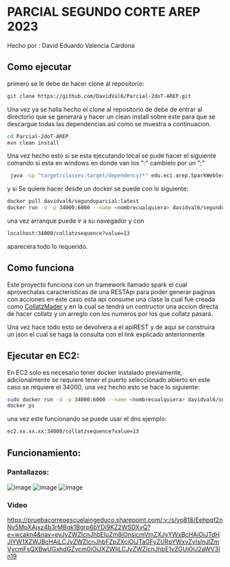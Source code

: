 # PARCIAL SEGUNDO CORTE AREP 2023
Hecho por : David Eduardo Valencia Cardona

## Como ejecutar 
primero se le debe de hacer clone al repositorio: 

 ```bash
 git clone https://github.com/DavidVal6/Parcial-2doT-AREP.git
  ```
Una vez ya se halla hecho el clone al repositorio de debe de entrar al directorio que se generara y hacer un clean install sobre este para que se descargue todas las dependencias asi como se muestra a continuacion.
 ```bash
 cd Parcial-2doT-AREP 
 mvn clean install
  ```

  Una vez hecho esto si se esta ejecutando local se pude hacer el siguiente comando si esta en windows en donde van los ":" cambielo por un ";"
   ```bash
    java -cp "target/classes:target/dependency/*" edu.eci.arep.SparkWebServer   
  ```
  y si Se quiere hacer desde un docker se puede con lo siguiente:
  ```bash
docker pull davidval6/segundoparcial:latest
docker run -d -p 34000:6000 --name <nombrecualquiera> davidval6/segundoparcial:fixed     
```
una vez arranque puede ir a su navegador y con
```bash
localhost:34000/collatzsequence?value=13 
```
aparecera todo lo requerido.

## Como funciona

Este proyecto funciona con un framework llamado spark el cual aprovechalas caracteristicas de una RESTApi para poder generar paginas con acciones en este caso esta api consume una clase la cual fue creada como [CollatzMader](src/main/java/edu/eci/arep/CollatzMader.java) y en la cual se tendra un contructor una accion directa de hacer collatz y un arreglo con los numeros por los que collatz pasará.

Una vez hace todo esto se devolvera a el apiREST y de aqui se construira un json el cual se haga la consulta con el link explicado anteriormente 



## Ejecutar en EC2:
En EC2 solo es necesario tener docker instalado previamente, adicionalmente se requiere tener el puerto seleccionado abierto en este caso se requiere el 34000, una vez hecho esto se hace lo siguiente:

```bash
sudo docker run -d -p 34000:6000 --name <nombrecualquiera> davidval6/segundoparcial:fixed
docker ps
 ```
una vez este funcionando se puede usar el dns ejemplo:

```bash
ec2.xx.xx.xx:34000/collatzsequence?value=13
```

## Funcionamiento:

### Pantallazos:
![image](https://github.com/DavidVal6/Parcial-2doT-AREP/assets/98176834/28a94b27-3b9e-4c35-b6ec-4b764a33d114)
![image](https://github.com/DavidVal6/Parcial-2doT-AREP/assets/98176834/67df93d3-4a67-4d17-b3a5-a1f9ed0cf34c)
![image](https://github.com/DavidVal6/Parcial-2doT-AREP/assets/98176834/2e22c0c8-7df5-4d7a-99a5-fc7a47ed565a)

### Video
https://pruebacorreoescuelaingeduco.sharepoint.com/:v:/s/yo818/Eehpqf2nNy5MpXAjxz4b3rMBqk1Bgrp6bYDi9KZ2WSDXvQ?e=wcakn4&nav=eyJyZWZlcnJhbEluZm8iOnsicmVmZXJyYWxBcHAiOiJTdHJlYW1XZWJBcHAiLCJyZWZlcnJhbFZpZXciOiJTaGFyZURpYWxvZyIsInJlZmVycmFsQXBwUGxhdGZvcm0iOiJXZWIiLCJyZWZlcnJhbE1vZGUiOiJ2aWV3In19

